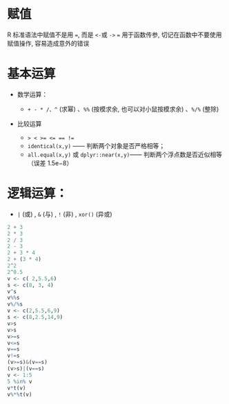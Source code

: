 # 赋值
R 标准语法中赋值不是用 `=`, 而是 `<-`或 `->`
`=` 用于函数传参, 切记在函数中不要使用赋值操作, 容易造成意外的错误
# 基本运算

+ 数学运算：
	+ `+ - * /、^` (求幂) 、`%%` (按模求余, 也可以对小鼠按模求余) 、`%/%` (整除)

+ 比较运算
	+ `> < >= <= == !=`
	+ `identical(x,y)` —— 判断两个对象是否严格相等；
	+ `all.equal(x,y)` 或 `dplyr::near(x,y)`—— 判断两个浮点数是否近似相等（误差 1.5e−8）

# 逻辑运算：
+ `|` (或) , `&` (与) , `!` (非) , `xor()` (异或)
```R
2 + 3
2 * 3
2 / 3
2 - 3
2 + 3 * 4
2 + (3 * 4)
2^2
2^0.5
v <- c( 2,5.5,6)
s <- c(8, 3, 4)
v^s
v%%s
v%/%s
v <- c(2,5.5,6,9)
s <- c(8,2.5,14,9)
v>s
v>s
v>=s
v<=s
v==s
v!=s
(v>=s)&(v==s)
(v>s)|(v==s)
v <- 1:5
5 %in% v
v*t(v)
v%*%t(v)
```